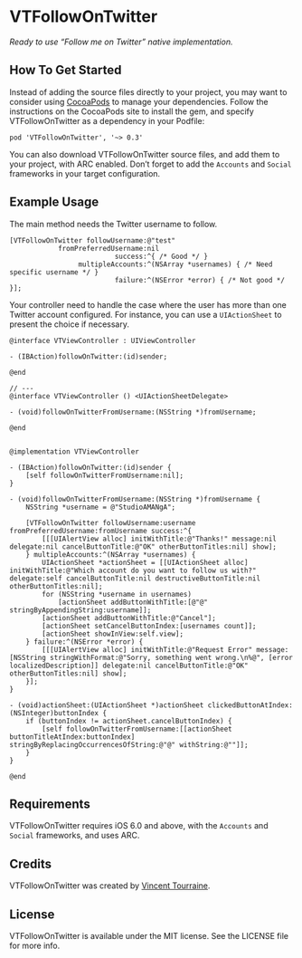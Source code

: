 # VTFollowOnTwitter

_Ready to use “Follow me on Twitter” native implementation._


## How To Get Started

Instead of adding the source files directly to your project, you may want to consider using [CocoaPods](http://cocoapods.org/) to manage your dependencies. Follow the instructions on the CocoaPods site to install the gem, and specify VTFollowOnTwitter as a dependency in your Podfile:

```
pod 'VTFollowOnTwitter', '~> 0.3'
```

You can also download VTFollowOnTwitter source files, and add them to your project, with ARC enabled. Don’t forget to add the `Accounts` and `Social` frameworks in your target configuration.


## Example Usage

The main method needs the Twitter username to follow.

``` objc
[VTFollowOnTwitter followUsername:@"test"
            fromPreferredUsername:nil
                          success:^{ /* Good */ }
                 multipleAccounts:^(NSArray *usernames) { /* Need specific username */ } 
                          failure:^(NSError *error) { /* Not good */ }];
```

Your controller need to handle the case where the user has more than one Twitter account configured. For instance, you can use a `UIActionSheet` to present the choice if necessary.

``` objc
@interface VTViewController : UIViewController

- (IBAction)followOnTwitter:(id)sender;

@end

// ---
@interface VTViewController () <UIActionSheetDelegate>

- (void)followOnTwitterFromUsername:(NSString *)fromUsername;

@end


@implementation VTViewController

- (IBAction)followOnTwitter:(id)sender {
    [self followOnTwitterFromUsername:nil];
}

- (void)followOnTwitterFromUsername:(NSString *)fromUsername {
    NSString *username = @"StudioAMANgA";

    [VTFollowOnTwitter followUsername:username fromPreferredUsername:fromUsername success:^{
        [[[UIAlertView alloc] initWithTitle:@"Thanks!" message:nil delegate:nil cancelButtonTitle:@"OK" otherButtonTitles:nil] show];
    } multipleAccounts:^(NSArray *usernames) {
        UIActionSheet *actionSheet = [[UIActionSheet alloc] initWithTitle:@"Which account do you want to follow us with?" delegate:self cancelButtonTitle:nil destructiveButtonTitle:nil otherButtonTitles:nil];
        for (NSString *username in usernames)
            [actionSheet addButtonWithTitle:[@"@" stringByAppendingString:username]];
        [actionSheet addButtonWithTitle:@"Cancel"];
        [actionSheet setCancelButtonIndex:[usernames count]];
        [actionSheet showInView:self.view];
    } failure:^(NSError *error) {
        [[[UIAlertView alloc] initWithTitle:@"Request Error" message:[NSString stringWithFormat:@"Sorry, something went wrong.\n%@", [error localizedDescription]] delegate:nil cancelButtonTitle:@"OK" otherButtonTitles:nil] show];
    }];
}

- (void)actionSheet:(UIActionSheet *)actionSheet clickedButtonAtIndex:(NSInteger)buttonIndex {
    if (buttonIndex != actionSheet.cancelButtonIndex) {
        [self followOnTwitterFromUsername:[[actionSheet buttonTitleAtIndex:buttonIndex] stringByReplacingOccurrencesOfString:@"@" withString:@""]];
    }
}

@end
```


## Requirements

VTFollowOnTwitter requires iOS 6.0 and above, with the `Accounts` and `Social` frameworks, and uses ARC.


## Credits

VTFollowOnTwitter was created by [Vincent Tourraine](http://www.vtourraine.net).


## License

VTFollowOnTwitter is available under the MIT license. See the LICENSE file for more info.
